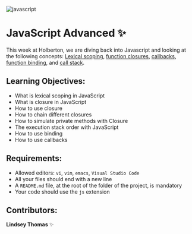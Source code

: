 ![javascript](https://www.educative.io/v2api/editorpage/5872961607696384/image/6720557347766272)

# JavaScript Advanced :sparkles:
This week at Holberton, we are diving back into Javascript and looking at the following concepts: [Lexical scoping](https://javascript.info/closure), [function closures](https://www.w3schools.com/js/js_function_closures.asp), [callbacks](https://javascript.info/callbacks), [function binding](https://javascript.info/bind), and [call stack](https://developer.mozilla.org/en-US/docs/Glossary/Call_stack).

## Learning Objectives:
- What is lexical scoping in JavaScript
- What is closure in JavaScript
- How to use closure
- How to chain different closures
- How to simulate private methods with Closure
- The execution stack order with JavaScript
- How to use binding
- How to use callbacks

## Requirements: 
- Allowed editors: `vi`, `vim`, `emacs`, `Visual Studio Code`
- All your files should end with a new line
- A `README.md` file, at the root of the folder of the project, is mandatory
- Your code should use the `js` extension

## Contributors:

**Lindsey Thomas** :sparkles: